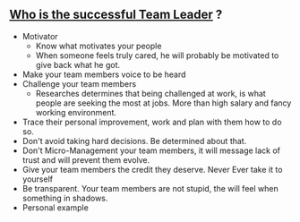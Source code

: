 ## [Who is the successful Team Leader](https://www.energyteam.co.il/single-post/2017/08/01/%D7%90%D7%99%D7%9A-%D7%91%D7%95%D7%A0%D7%99%D7%9D-%D7%A6%D7%95%D7%95%D7%AA-%D7%9E%D7%A0%D7%A6%D7%97-%D7%94%D7%9E%D7%93%D7%A8%D7%99%D7%9A-%D7%94%D7%9E%D7%9C%D7%90) ?

- Motivator
  - Know what motivates your people
  - When someone feels truly cared, he will probably be motivated to give back what he got.
- Make your team members voice to be heard
- Challenge your team members
  - Researches determines that being challenged at work, is what people are seeking the most at jobs. More than high salary and fancy working environment.
- Trace their personal improvement, work and plan with them how to do so.
- Don't avoid taking hard decisions. Be determined about that.
- Don't Micro-Management your team members, it will message lack of trust and will prevent them evolve.
- Give your team members the credit they deserve. Never Ever take it to yourself
- Be transparent. Your team members are not stupid, the will feel when something in shadows.
- Personal example

